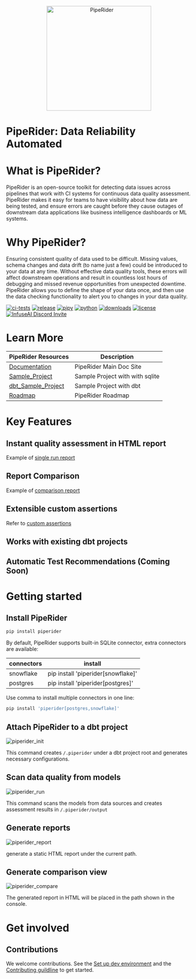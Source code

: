 
<p align="center">
  <a href="https://piperider.io">
    <img  src=".github/images/logo.svg"
      width="284" border="0" alt="PipeRider">
  </a>
</p>

# PipeRider: Data Reliability Automated

# What is PipeRider?

PipeRider is an open-source toolkit for detecting data issues across pipelines that work with CI systems for continuous data quality assessment. PipeRider makes it easy for teams to have visibility about how data are being tested, and ensure errors are caught before they cause outages of downstream data applications like business intelligence dashboards or ML systems.
# Why PipeRider?

Ensuring consistent quality of data used to be difficult. Missing values, schema changes and data drift (to name just a few) could be introduced to your data at any time. Without effective data quality tools, these errors will affect downstream operations and result in countless lost hours of debugging and missed revenue opportunities from unexpected downtime.
PipeRider allows you to define the shape of your data once, and then use the data checking functionality to alert you to changes in your data quality.

[![ci-tests](https://github.com/infuseai/piperider-cli/actions/workflows/tests.yaml/badge.svg)](https://github.com/infuseai/piperider-cli/actions/workflows/tests.yaml/badge.svg)
[![release](https://img.shields.io/github/release/infuseAI/piperider-cli/all.svg?style=flat-square)](https://github.com/infuseAI/piperider-cli/releases)
[![pipy](https://img.shields.io/pypi/v/piperider?style=flat-square)](https://pypi.org/project/piperider/)
[![python](https://img.shields.io/pypi/pyversions/piperider?style=flat-square)](https://pypi.org/project/piperider/)
[![downloads](https://img.shields.io/pypi/dw/piperider?style=flat-square)](https://pypi.org/project/piperider/#files)
[![license](https://img.shields.io/github/license/infuseai/piperider?style=flat-square)](https://github.com/InfuseAI/piperider/blob/main/LICENSE)
[![InfuseAI Discord Invite](https://img.shields.io/discord/664381609771925514?color=%237289DA&label=chat&logo=discord&logoColor=white&style=flat-square)](https://discord.com/invite/5zb2aK9KBV)


# Learn More

| PipeRider Resources | Description |
| -------------------- | ----------- |
| [Documentation] | PipeRider Main Doc Site |
| [Sample_Project] | Sample Project with with sqlite |
| [dbt_Sample_Project] | Sample Project with dbt |
| [Roadmap] | PipeRider Roadmap |

[Documentation]: https://docs.piperider.io/
[Sample_Project]: https://github.com/InfuseAI/infuse-finance
[dbt_Sample_Project]: https://github.com/InfuseAI/dbt-infuse-finance
[Roadmap]: https://github.com/orgs/InfuseAI/projects/1/views/1


# Key Features

## Instant quality assessment in HTML report

Example of [single run report](https://piperider-github-readme.s3.ap-northeast-1.amazonaws.com/single-run/global_mobility_report.html)

## Report Comparison

Example of [comparison report](https://piperider-github-readme.s3.ap-northeast-1.amazonaws.com/compare-report/index.html)

## Extensible custom assertions

Refer
to [custom assertions](https://docs.piperider.io/data-quality-assertions/custom-assertions)
## Works with existing dbt projects

## Automatic Test Recommendations (Coming Soon)

# Getting started

## Install PipeRider

```bash
pip install piperider
```

By default, PipeRider supports built-in SQLite connector, extra connectors are available:

| connectors  | install  |
|---|---|
| snowflake | pip install 'piperider[snowflake]'  |
| postgres  | pip install 'piperider[postgres]'  |

Use comma to install multiple connectors in one line:

```bash
pip install 'piperider[postgres,snowflake]'
```

## Attach PipeRider to a dbt project

![piperider_init](images/init_pipe.gif)

This command creates `/.piperider` under a dbt project root and generates necessary configurations.

## Scan data quality from models

![piperider_run](images/run_pipe.gif)

This command scans the models from data sources and creates assessment results in `/.piperider/output`

## Generate reports

![piperider_report](images/report_pipe.gif)

generate a static HTML report under the current path.

## Generate comparison view

![piperider_compare](images/compare_pipe.gif)

The generated report in HTML will be placed in the path shown in the console.

# Get involved
## Contributions

We welcome contributions. See the [Set up dev environment](DEVELOP.md) and the [Contributing guildline](CONTRIBUTING.md) to get started.
